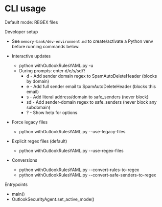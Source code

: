 # CLI usage

Default mode: REGEX files

Developer setup
- See `memory-bank/dev-environment.md` to create/activate a Python venv before running commands below.

- Interactive updates
  - python withOutlookRulesYAML.py -u
  - During prompts: enter d/e/s/sd/?
    - d  - Add sender domain regex to SpamAutoDeleteHeader (blocks by domain)
    - e  - Add full sender email to SpamAutoDeleteHeader (blocks this email)
    - s  - Add literal address/domain to safe_senders (never block)
    - sd - Add sender-domain regex to safe_senders (never block any subdomain)
    - ?  - Show help for options
- Force legacy files
  - python withOutlookRulesYAML.py --use-legacy-files
- Explicit regex files (default)
  - python withOutlookRulesYAML.py --use-regex-files
- Conversions
  - python withOutlookRulesYAML.py --convert-rules-to-regex
  - python withOutlookRulesYAML.py --convert-safe-senders-to-regex

Entrypoints
- main()
- OutlookSecurityAgent.set_active_mode()
